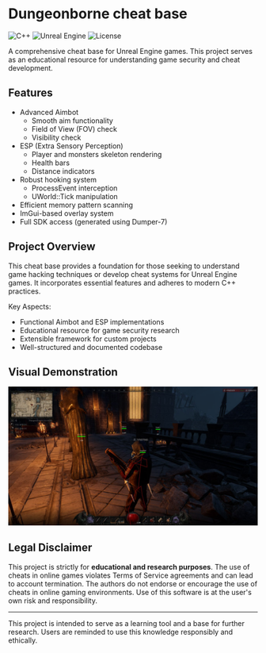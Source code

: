 # Dungeonborne cheat base

![C++](https://img.shields.io/badge/C%2B%2B-17-blue.svg)
![Unreal Engine](https://img.shields.io/badge/Unreal%20Engine-4%20%7C%205-blueviolet)
![License](https://img.shields.io/badge/license-MIT-green.svg)

A comprehensive cheat base for Unreal Engine games. This project serves as an educational resource for understanding game security and cheat development.

## Features

- Advanced Aimbot
  - Smooth aim functionality
  - Field of View (FOV) check
  - Visibility check
- ESP (Extra Sensory Perception)
  - Player and monsters skeleton rendering
  - Health bars
  - Distance indicators
- Robust hooking system
  - ProcessEvent interception
  - UWorld::Tick manipulation
- Efficient memory pattern scanning
- ImGui-based overlay system
- Full SDK access (generated using Dumper-7)

## Project Overview

This cheat base provides a foundation for those seeking to understand game hacking techniques or develop cheat systems for Unreal Engine games. It incorporates essential features and adheres to modern C++ practices.

Key Aspects:
- Functional Aimbot and ESP implementations
- Educational resource for game security research
- Extensible framework for custom projects
- Well-structured and documented codebase

## Visual Demonstration

![ESP Demo](https://raw.githubusercontent.com/kitkat0/Dungeon24/master/photo_2024-08-09_04-40-59.jpg)


## Legal Disclaimer

This project is strictly for **educational and research purposes**. The use of cheats in online games violates Terms of Service agreements and can lead to account termination. The authors do not endorse or encourage the use of cheats in online gaming environments. Use of this software is at the user's own risk and responsibility.


---

This project is intended to serve as a learning tool and a base for further research. Users are reminded to use this knowledge responsibly and ethically.
